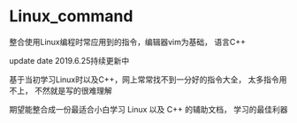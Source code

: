 # Linux_command
整合使用Linux编程时常应用到的指令，编辑器vim为基础， 语言C++

update date 2019.6.25持续更新中

基于当初学习Linux时以及C++，网上常常找不到一分好的指令大全， 太多指令用不上， 不然就是写的很难理解

期望能整合成一份最适合小白学习 Linux 以及 C++ 的辅助文档， 学习的最佳利器
